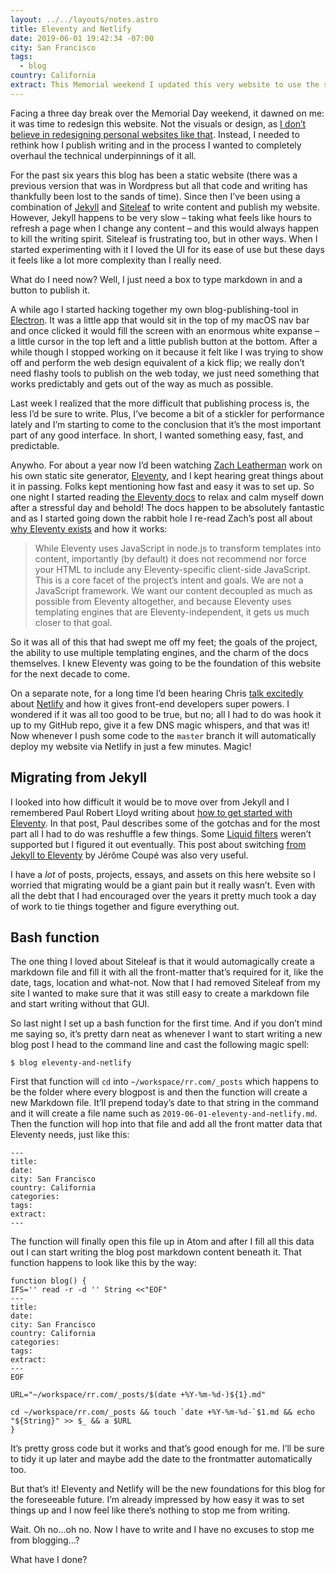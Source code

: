 ```yaml
---
layout: ../../layouts/notes.astro
title: Eleventy and Netlify
date: 2019-06-01 19:42:34 -07:00
city: San Francisco
tags:
  - blog
country: California
extract: This Memorial weekend I updated this very website to use the static site generator Eleventy and Netlify as the publishing process. Oh boy was it a dream.
---
```


Facing a three day break over the Memorial Day weekend, it dawned on me: it was time to redesign this website. Not the visuals or design, as [I don’t believe in redesigning personal websites like that](/notes/blogging-and-atrophy). Instead, I needed to rethink how I publish writing and in the process I wanted to completely overhaul the technical underpinnings of it all.

For the past six years this blog has been a static website (there was a previous version that was in Wordpress but all that code and writing has thankfully been lost to the sands of time). Since then I’ve been using a combination of [Jekyll](https://jekyllrb.com/) and [Siteleaf](https://siteleaf.com) to write content and publish my website. However, Jekyll happens to be very slow – taking what feels like hours to refresh a page when I change any content – and this would always happen to kill the writing spirit. Siteleaf is frustrating too, but in other ways. When I started experimenting with it I loved the UI for its ease of use but these days it feels like a lot more complexity than I really need.

What do I need now? Well, I just need a box to type markdown in and a button to publish it.

A while ago I started hacking together my own blog-publishing-tool in [Electron](https://electronjs.org/). It was a little app that would sit in the top of my macOS nav bar and once clicked it would fill the screen with an enormous white expanse – a little cursor in the top left and a little publish button at the bottom. After a while though I stopped working on it because it felt like I was trying to show off and perform the web design equivalent of a kick flip; we really don’t need flashy tools to publish on the web today, we just need something that works predictably and gets out of the way as much as possible.

Last week I realized that the more difficult that publishing process is, the less I’d be sure to write. Plus, I’ve become a bit of a stickler for performance lately and I’m starting to come to the conclusion that it’s the most important part of any good interface. In short, I wanted something easy, fast, and predictable.

Anywho. For about a year now I’d been watching [Zach Leatherman](https://www.zachleat.com/) work on his own static site generator, [Eleventy](https://www.11ty.io/), and I kept hearing great things about it in passing. Folks kept mentioning how fast and easy it was to set up. So one night I started reading [the Eleventy docs](https://www.11ty.io/docs/) to relax and calm myself down after a stressful day and behold! The docs happen to be absolutely fantastic and as I started going down the rabbit hole I re-read Zach’s post all about [why Eleventy exists](https://www.zachleat.com/web/introducing-eleventy/) and how it works:

> While Eleventy uses JavaScript in node.js to transform templates into content, importantly (by default) it does not recommend nor force your HTML to include any Eleventy-specific client-side JavaScript. This is a core facet of the project’s intent and goals. We are not a JavaScript framework. We want our content decoupled as much as possible from Eleventy altogether, and because Eleventy uses templating engines that are Eleventy-independent, it gets us much closer to that goal.

So it was all of this that had swept me off my feet; the goals of the project, the ability to use multiple templating engines, and the charm of the docs themselves. I knew Eleventy was going to be the foundation of this website for the next decade to come.

On a separate note, for a long time I’d been hearing Chris [talk excitedly](https://www.youtube.com/watch?v=grSxHfGoaeg) about [Netlify](https://www.netlify.com/) and how it gives front-end developers super powers. I wondered if it was all too good to be true, but no; all I had to do was hook it up to my GitHub repo, give it a few DNS magic whispers, and that was it! Now whenever I push some code to the `master` branch it will automatically deploy my website via Netlify in just a few minutes. Magic!

## Migrating from Jekyll

I looked into how difficult it would be to move over from Jekyll and I remembered Paul Robert Lloyd writing about [how to get started with Eleventy](https://24ways.org/2018/turn-jekyll-up-to-eleventy/). In that post, Paul describes some of the gotchas and for the most part all I had to do was reshuffle a few things. Some [Liquid filters](https://jekyllrb.com/docs/liquid/filters/) weren’t supported but I figured it out eventually. This post about switching [from Jekyll to Eleventy](https://www.webstoemp.com/blog/from-jekyll-to-eleventy/) by Jérôme Coupé was also very useful.

I have a _lot_ of posts, projects, essays, and assets on this here website so I worried that migrating would be a giant pain but it really wasn’t. Even with all the debt that I had encouraged over the years it pretty much took a day of work to tie things together and figure everything out.

## Bash function

The one thing I loved about Siteleaf is that it would automagically create a markdown file and fill it with all the front-matter that’s required for it, like the date, tags, location and what-not. Now that I had removed Siteleaf from my site I wanted to make sure that it was still easy to create a markdown file and start writing without that GUI.

So last night I set up a bash function for the first time. And if you don’t mind me saying so, it’s pretty darn neat as whenever I want to start writing a new blog post I head to the command line and cast the following magic spell:

```
$ blog eleventy-and-netlify
```

First that function will `cd` into `~/workspace/rr.com/_posts` which happens to be the folder where every blogpost is and then the function will create a new Markdown file. It’ll prepend today’s date to that string in the command and it will create a file name such as `2019-06-01-eleventy-and-netlify.md`. Then the function will hop into that file and add all the front matter data that Eleventy needs, just like this:

```
---
title:
date:
city: San Francisco
country: California
categories:
tags:
extract:
---
```

The function will finally open this file up in Atom and after I fill all this data out I can start writing the blog post markdown content beneath it. That function happens to look like this by the way:

```
function blog() {
IFS='' read -r -d '' String <<"EOF"
---
title:
date:
city: San Francisco
country: California
categories:
tags:
extract:
---
EOF

URL="~/workspace/rr.com/_posts/$(date +%Y-%m-%d-)${1}.md"

cd ~/workspace/rr.com/_posts && touch `date +%Y-%m-%d-`$1.md && echo "${String}" >> $_ && a $URL
}
```

It’s pretty gross code but it works and that’s good enough for me. I’ll be sure to tidy it up later and maybe add the date to the frontmatter automatically too.

But that’s it! Eleventy and Netlify will be the new foundations for this blog for the foreseeable future. I’m already impressed by how easy it was to set things up and I now feel like there’s nothing to stop me from writing.

Wait. Oh no...oh no. Now I have to write and I have no excuses to stop me from blogging...?

What have I done?
